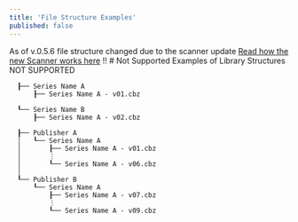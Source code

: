 ```yaml
---
title: 'File Structure Examples'
published: false
---
```


As of v.0.5.6 file structure changed due to the scanner update
[Read how the new Scanner works here](https://wiki.kavitareader.com/en/guides/misc/how-the-scanner-works)
!! # Not Supported
Examples of Library Structures NOT SUPPORTED
```Library Root
  ┠── Series Name A
      ┠── Series Name A - v01.cbz
      
  ┖── Series Name B
      ┠── Series Name A - v02.cbz
```
```Library Root
  ┠── Publisher A
  │   ┖── Series Name A
  │       ┠── Series Name A - v01.cbz
  │       ⋮
  │       ┖── Series Name A - v06.cbz
  │
  ┖── Publisher B
      ┖── Series Name A
          ┠── Series Name A - v07.cbz
          ⋮
          ┖── Series Name A - v09.cbz
```
